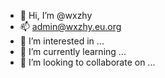 - 👋 Hi, I’m @wxzhy
- 📫 admin@wxzhy.eu.org
- 👀 I’m interested in ...
- 🌱 I’m currently learning ...
- 💞️ I’m looking to collaborate on ...


<!---
wxzhy/wxzhy is a ✨ special ✨ repository because its `README.md` (this file) appears on your GitHub profile.
You can click the Preview link to take a look at your changes.
--->
